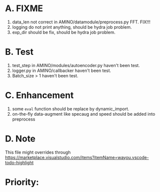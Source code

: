 # A. FIXME
1. data_len not correct in AMINO/datamodule/preprocess.py FFT. FIX!!!
2. logging do not print anything, should be hydra job problem.
3. exp_dir should be fix, should be hydra job problem.

# B. Test
1. test_step in AMINO/modules/autoencoder.py haven't been test.
2. logger.py in AMINO/callbacker haven't been test.
3. Batch_size > 1 haven't been test.

# C. Enhancement
1. some `eval` function should be replace by dynamic_import.
2. on-the-fly data-augment like specaug and speed should be added into preprocess

# D. Note
This file might overrides through https://marketplace.visualstudio.com/items?itemName=wayou.vscode-todo-highlight

# Priority: